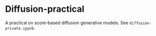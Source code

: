 # Diffusion-practical
A practical on score-based diffusion generative models. See `diffusion-private.ipynb`.
